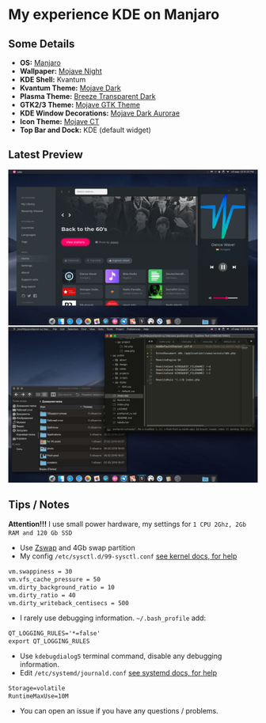 # My experience KDE on Manjaro
## Some Details
+ **OS:** [Manjaro](https://manjaro.org)
+ **Wallpaper:** [Mojave Night](https://hdqwalls.com/wallpaper/3840x2160/macos-mojave-night-mode-stock)
+ **KDE Shell:** Kvantum
+ **Kvantum Theme:** [Mojave Dark](https://store.kde.org/p/1252328/)
+ **Plasma Theme:** [Breeze Transparent Dark](https://store.kde.org/p/1170816/)
+ **GTK2/3 Theme:** [Mojave GTK Theme](https://github.com/vinceliuice/Mojave-gtk-theme)
+ **KDE Window Decorations:** [Mojave Dark Aurorae](https://www.opendesktop.org/p/1252329/)
+ **Icon Theme:** [Mojave CT](https://store.kde.org/p/1210856/)
+ **Top Bar and Dock:** KDE (default widget)

## Latest Preview
![Screenshot_20190302_202028](./previews/Screenshot_20190302_202028.png "Manjaro Mojave like")
![Screenshot_20190302_202004](./previews/Screenshot_20190302_202004.png "Manjaro Mojave like")

## Tips / Notes
**Attention!!!** 
I use small power hardware, my settings for `1 CPU 2Ghz, 2Gb RAM and 120 Gb SSD`
+ Use [Zswap](https://wiki.archlinux.org/index.php/Zswap) and 4Gb swap partition
+ My config `/etc/sysctl.d/99-sysctl.conf` [see kernel docs, for help](https://www.kernel.org/doc/Documentation/sysctl/vm.txt)
```
vm.swappiness = 30
vm.vfs_cache_pressure = 50
vm.dirty_background_ratio = 10
vm.dirty_ratio = 40
vm.dirty_writeback_centisecs = 500
```
+ I rarely use debugging information. `~/.bash_profile` add:
```
QT_LOGGING_RULES='*=false'
export QT_LOGGING_RULES
```
+ Use `kdebugdialog5` terminal command, disable any debugging information.
+ Edit `/etc/systemd/journald.conf` [see systemd docs, for help](https://www.freedesktop.org/software/systemd/man/journald.conf)
```
Storage=volatile
RuntimeMaxUse=10M
```
+ You can open an issue if you have any questions / problems.

